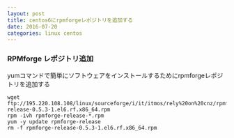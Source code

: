```yaml
---
layout: post
title: centos6にrpmforgeレポジトリを追加する
date: 2016-07-20
categories: linux centos
---
```



### RPMforge レポジトリ追加

yumコマンドで簡単にソフトウェアをインストールするためにrpmforgeレポジトリを追加する


```
wget ftp://195.220.108.108/linux/sourceforge/i/it/itmos/rely%20on%20cnz/rpmforge-release-0.5.3-1.el6.rf.x86_64.rpm
rpm -ivh rpmforge-release-*.rpm
yum -y update rpmforge-release
rm -f rpmforge-release-0.5.3-1.el6.rf.x86_64.rpm
```